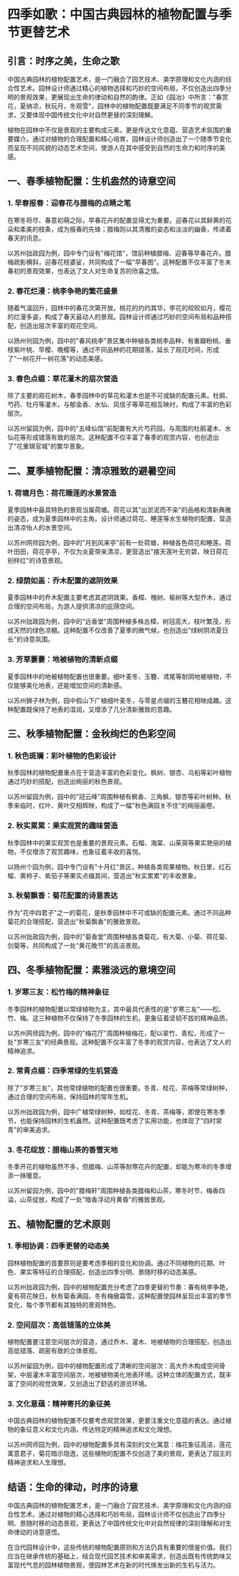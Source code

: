 # 四季如歌：中国古典园林的植物配置与季节更替艺术

## 引言：时序之美，生命之歌

中国古典园林的植物配置艺术，是一门融合了园艺技术、美学原理和文化内涵的综合性艺术。园林设计师通过精心的植物选择和巧妙的空间布局，不仅创造出四季分明的景观效果，更展现出生命的律动和自然的韵律。正如《园冶》中所言："春赏花，夏纳凉，秋玩月，冬观雪"，园林中的植物配置既要满足不同季节的观赏需求，又要体现中国传统文化中对自然更替的深刻理解。

植物在园林中不仅是景观的主要构成元素，更是传达文化意蕴、营造艺术氛围的重要媒介。通过对植物的合理配置和精心培育，园林设计师创造出了一个随季节变化而呈现不同风貌的动态艺术空间，使游人在其中感受到自然的生命力和时序的美感。

## 一、春季植物配置：生机盎然的诗意空间

### 1. 早春报春：迎春花与腊梅的点睛之笔

在寒冬将尽、春意初萌之际，早春花卉的配置显得尤为重要。迎春花以其鲜黄的花朵和柔美的枝条，成为报春的先锋；腊梅则以其清雅的姿态和淡淡的幽香，传递着春天的讯息。

以苏州拙政园为例，园中专门设有"梅花馆"，馆前种植腊梅、迎春等早春花卉。腊梅疏影横斜，迎春花枝婆娑，共同构成了一幅"早春图"。这种配置不仅丰富了冬末春初的景观效果，也表达了文人对生命复苏的欣喜之情。

### 2. 春花烂漫：桃李争艳的繁花盛景

随着气温回升，园林中的春花次第开放。桃花的灼灼其华，李花的皎皎如月，樱花的烂漫多姿，构成了春天最动人的景观。园林设计师通过巧妙的空间布局和品种搭配，创造出层次丰富的观花空间。

以扬州何园为例，园中的"春风桃李"景区集中种植各类桃李品种，有重瓣粉桃、垂枝紫叶桃、早樱、晚樱等，通过不同品种的花期错落，延长了观花时间，形成了"一树花开一树花落"的动态美感。

### 3. 春色点缀：草花灌木的层次营造

除了主要的观花树木，春季园林中的草花和灌木也是不可或缺的配置元素。杜鹃、芍药、牡丹等灌木，与郁金香、水仙、风信子等草花相互映衬，构成了丰富的色彩层次。

以苏州留园为例，园中的"五峰仙馆"前配置有大片芍药园，与周围的杜鹃灌木、水仙花等形成错落有致的层次。这种配置不仅丰富了春季的观赏内容，也创造出了"花重锦官城"的繁华景象。

## 二、夏季植物配置：清凉雅致的避暑空间

### 1. 荷塘月色：荷花睡莲的水景营造

夏季园林中最具特色的景观当属荷塘。荷花以其"出淤泥而不染"的品格和清新典雅的姿态，成为夏季园林中的主角。设计师通过荷花、睡莲等水生植物的配置，营造出清凉怡人的水景空间。

以苏州网师园为例，园中的"月到风来亭"前有一处荷塘，种植各色荷花和睡莲。荷叶田田，荷花亭亭，不仅为炎夏带来清凉，更营造出"接天莲叶无穷碧，映日荷花别样红"的诗意景观。

### 2. 绿荫如盖：乔木配置的遮阴效果

夏季园林中的乔木配置主要考虑其遮阴效果。香樟、槐树、榆树等大型乔木，通过合理的空间布局，为游人提供清凉的庇荫空间。

以苏州拙政园为例，园中的"远香堂"周围种植多株古樟，树冠高大，枝叶繁茂，形成天然的绿色凉棚。这种配置不仅改善了夏季的微气候，也创造出"绿树阴浓夏日长"的诗意氛围。

### 3. 芳草萋萋：地被植物的清新点缀

夏季园林中的地被植物配置也很重要。细叶麦冬、玉簪、鸢尾等耐阴地被植物，不仅能够美化地表，还能增加空间的清新感。

以苏州狮子林为例，园中假山下广植细叶麦冬，与零星点缀的玉簪花相映成趣。这种配置既保持了地表的湿润，又增添了几分清新雅致的意趣。

## 三、秋季植物配置：金秋绚烂的色彩空间

### 1. 秋色斑斓：彩叶植物的色彩设计

秋季园林的植物配置重点在于营造丰富的色彩变化。枫树、银杏、乌桕等彩叶植物通过巧妙的搭配，创造出绚丽的秋色景观。

以苏州留园为例，园中的"冠云峰"周围种植有枫香、三角枫、银杏等彩叶树种。秋季来临时，红叶、黄叶交相辉映，构成了一幅"秋色满园关不住"的绚丽画卷。

### 2. 秋实累累：果实观赏的趣味营造

秋季园林中的果实观赏也是重要的景观元素。石榴、海棠、山茱萸等果实艳丽的植物，不仅增添了观赏趣味，也象征着丰收的喜悦。

以扬州个园为例，园中专门设有"十月红"景区，种植各类观果植物。秋日里，红石榴、黄柿子、紫茄子等果实点缀其间，营造出"秋实累累"的丰收景象。

### 3. 秋菊飘香：菊花配置的诗意表达

作为"花中四君子"之一的菊花，是秋季园林中不可或缺的配置元素。通过不同品种菊花的合理搭配，营造出"秋菊飘香"的雅致景观。

以苏州拙政园为例，园中的"菊香堂"周围种植各类菊花，有大菊、小菊、荷花菊、剑菊等，共同构成了一处"黄花晚节"的高洁景观。

## 四、冬季植物配置：素雅淡远的意境空间

### 1. 岁寒三友：松竹梅的精神象征

冬季园林的植物配置以常绿植物为主，其中最具代表性的是"岁寒三友"——松、竹、梅。这三种植物不仅保持了冬季园林的生机，更象征着坚韧不拔的精神品质。

以苏州网师园为例，园中的"梅花厅"周围种植梅花，配以翠竹、青松，形成了一处"岁寒三友"的经典景观。这种配置不仅丰富了冬季的观赏内容，也表达了文人的精神追求。

### 2. 常青点缀：四季常绿的生机营造

除了"岁寒三友"，其他常绿植物的配置也很重要。冬青、桂花、茶梅等常绿树种，通过合理的空间布局，保持园林的常年生机。

以苏州拙政园为例，园中广植常绿树种，如桂花、冬青、茶梅等，即使在寒冬季节，也能保持园林的生机盎然。这种配置既考虑了实用功能，也体现了"四时常青"的审美追求。

### 3. 冬花绽放：腊梅山茶的香雪天地

冬季开花的植物虽然不多，但腊梅、山茶等耐寒花卉的配置，却能为寒冷的冬季增添一抹暖意。

以苏州留园为例，园中的"腊梅轩"周围种植各类腊梅和山茶，寒冬时节，梅香四溢，山茶绽放，构成了一处"暗香浮动月黄昏"的雅致景观。

## 五、植物配置的艺术原则

### 1. 季相协调：四季更替的动态美

园林植物配置的首要原则是要考虑季相的变化和协调。通过不同植物的花期、叶色、果实等特征的合理搭配，创造出四季分明、景随时移的动态美感。

以苏州拙政园为例，园中的植物配置充分考虑了四季更替的节奏：春有桃李争艳，夏有荷花映日，秋有菊香满园，冬有梅傲霜雪。这种配置使园林呈现出丰富的季节变化，每个季节都有其独特的景观特色。

### 2. 空间层次：高低错落的立体美

植物配置要注意空间层次的营造，通过乔木、灌木、地被植物的合理搭配，创造出高低错落、疏密有致的立体景观。

以苏州留园为例，园中的植物配置形成了清晰的空间层次：高大乔木构成空间骨架，中层灌木丰富空间层次，地被植物美化地表环境。这种立体的配置方式，既丰富了空间的视觉效果，又创造出了舒适的游览环境。

### 3. 文化意蕴：精神寄托的象征美

中国古典园林的植物配置不仅要考虑观赏效果，更要注重文化意蕴的表达。通过植物的象征意义和文化内涵，传达特定的精神追求和文化理想。

以苏州网师园为例，园中的植物配置多具有深刻的文化寓意：梅花象征高洁，莲花寓意君子，菊花暗示隐逸，这些植物的配置不仅创造了美的景观，更表达了园主的精神追求和人生理想。

## 结语：生命的律动，时序的诗意

中国古典园林的植物配置艺术，是一门融合了园艺技术、美学原理和文化内涵的综合性艺术。通过对植物的精心选择和巧妙布局，园林设计师不仅创造出了四季分明、景随时移的动态景观，更表达了中国传统文化中对自然规律的深刻理解和对生命律动的诗意感悟。

在当代园林设计中，这些传统的植物配置原则和方法仍具有重要的借鉴价值。我们应当在继承传统的基础上，结合现代园艺技术和审美需求，创造出既有传统韵味又富现代气息的园林植物景观，使园林艺术在新的时代焕发出新的生机与活力。
